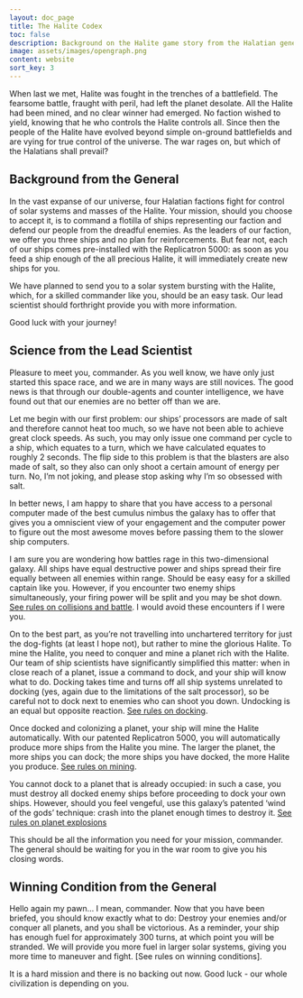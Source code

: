 ```yaml
---
layout: doc_page
title: The Halite Codex
toc: false
description: Background on the Halite game story from the Halatian general and lead scientist.
image: assets/images/opengraph.png
content: website
sort_key: 3
---
```

 
When last we met, Halite was fought in the trenches of a battlefield. The fearsome battle, fraught with peril, had left the planet desolate. All the Halite had been mined, and no clear winner had emerged. No faction wished to yield, knowing that he who controls the Halite controls all. Since then the people of the Halite have evolved beyond simple on-ground battlefields and are vying for true control of the universe. The war rages on, but which of the Halatians shall prevail?
 
## Background from the General
 
In the vast expanse of our universe, four Halatian factions fight for control of solar systems and masses of the Halite. Your mission, should you choose to accept it, is to command a flotilla of ships representing our faction and defend our people from the dreadful enemies. As the leaders of our faction, we offer you three ships and no plan for reinforcements. But fear not, each of our ships comes pre-installed with the Replicatron 5000: as soon as you feed a ship enough of the all precious Halite, it will immediately create new ships for you.
 
We have planned to send you to a solar system bursting with the Halite, which, for a skilled commander like you, should be an easy task. Our lead scientist should forthright provide you with more information.

Good luck with your journey!
 
## Science from the Lead Scientist
 
Pleasure to meet you, commander. As you well know, we have only just started this space race, and we are in many ways are still novices. The good news is that through our double-agents and counter intelligence, we have found out that our enemies are no better off than we are.

Let me begin with our first problem: our ships’ processors are made of salt and therefore cannot heat too much, so we have not been able to achieve great clock speeds. As such, you may only issue one command per cycle to a ship, which equates to a turn, which we have calculated equates to roughly 2 seconds. The flip side to this problem is that the blasters are also made of salt, so they also can only shoot a certain amount of energy per turn. No, I’m not joking, and please stop asking why I’m so obsessed with salt.

In better news, I am happy to share that you have access to a personal computer made of the best cumulus nimbus the galaxy has to offer that gives you a omniscient view of your engagement and the computer power to figure out the most awesome moves before passing  them to the slower ship computers.
 
I am sure you are wondering how battles rage in this two-dimensional galaxy. All ships have equal destructive power and ships spread their fire equally between all enemies within range. Should be easy easy for a skilled captain like you. However, if you encounter two enemy ships simultaneously, your firing power will be split and you may be shot down. [See rules on collisions and battle](game-rules-deep-dive#ship-planet-collision). I would avoid these encounters if I were you.

On to the best part, as you’re not travelling into unchartered territory for just the dog-fights (at least I hope not), but rather to mine the glorious Halite. To mine the Halite, you need to conquer and mine a planet rich with the Halite. Our team of ship scientists have significantly simplified this matter: when in close reach of a planet, issue a command to dock, and your ship will know what to do. Docking takes time and turns off all ship systems unrelated to docking (yes, again due to the limitations of the salt processor), so be careful not to dock next to enemies who can shoot you down. Undocking is an equal but opposite reaction. [See rules on docking](game-rules-deep-dive/#docking-and-mining).

Once docked and colonizing a planet, your ship will mine the Halite automatically. With our patented Replicatron 5000, you will automatically produce more ships from the Halite you mine. The larger the planet, the more ships you can dock; the more ships you have docked, the more Halite you produce.  [See rules on mining](game-rules-deep-dive/#docking-and-mining).

You cannot dock to a planet that is already occupied: in such a case, you must destroy all docked enemy ships before proceeding to dock your own ships. However, should you feel vengeful, use this galaxy’s patented ‘wind of the gods’ technique: crash into the planet enough times to destroy it. [See rules on planet explosions]()

This should be all the information you need for your mission, commander. The general should be waiting for you in the war room to give you his closing words.
 
## Winning Condition from the General

Hello again my pawn… I mean, commander. Now that you have been briefed, you should know exactly what to do: Destroy your enemies and/or conquer all planets, and you shall be victorious. As a reminder, your ship has enough fuel for approximately 300 turns, at which point you will be stranded. We will provide you more fuel in larger solar systems, giving you more time to maneuver and fight. [See rules on winning conditions].

It is a hard mission and there is no backing out now. Good luck - our whole civilization is depending on you.
 

